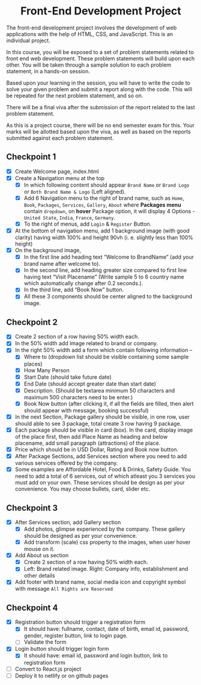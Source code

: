 <h1 align="center">Front-End Development Project</h1>
The front-end development project involves the development of web applications with the help of HTML, CSS, and JavaScript. This is an individual project.

In this course, you will be exposed to a set of problem statements related to front end web development. These problem statements will build upon each other. You will be taken through a sample solution to each problem statement, in a hands-on session.

Based upon your learning in the session, you will have to write the code to solve your given problem and submit a report along with the code. This will be repeated for the next problem statement, and so on.

There will be a final viva after the submission of the report related to the last problem statement.

As this is a project course, there will be no end semester exam for this. Your marks will be allotted based upon the viva, as well as based on the reports submitted against each problem statement.

## Checkpoint 1
- [x] Create Welcome page, index.html
- [x] Create a Navigation menu at the top 
    - [x] In which following content should appear `Brand Name` or `Brand Logo` or `Both Brand Name & Logo` (Left aligned). 
    - [x] Add 6 Navigation menu to the right of brand name, such as `Home`, `Book`, `Packages`, `Services`, `Gallery`, `About` where **Packages menu** contain `dropdown`, on **hover** Package option, it will display 4 Options -  `United State`, `India`, `France`, `Germany`.
    - [x] To the right of menus, add `Login` & `Register` Button.
- [x] At the bottom of navigation menu, add 1 background image (with good clarity) having width 100% and height 90vh (i. e. slightly less than 100% height)
- [x] On the background image, 
    - [x] In the first line add heading text “Welcome to BrandName” (add your brand name after welcome to). 
    - [x] In the second line, add heading greater size compared to first line having text “Visit Placename” (Write sample 5 to 6 country name which automatically change after 0.2 seconds.). 
    - [x] In the third line, add “Book Now” button. 
    - [x] All these 3 components should be center aligned to the background image.

## Checkpoint 2
- [x] Create 2 section of a row having 50% width each.
- [x] In the 50% width add image related to brand or company.
- [x] In the right 50% width add a form which contain following information –
    - [x] Where to (dropdown list should be visible containing some sample places)
    - [x] How Many Person
    - [x] Start Date (should take future date)
    - [x] End Date (should accept greater date than start date)
    - [x] Description. (Should be textarea minimum 50 characters and maximum 500 characters need to be enter.)
    - [x] Book Now button (after clicking it, if all the fields are filled, then alert should appear with message, booking successful)
- [x] In the next Section, Package gallery should be visible, in one row, user should able to see 3 package, total create 3 row having 9 package.
- [x] Each package should be visible in card (box). In the card, display image of the place first, then add Place Name as heading and below placename, add small paragraph (attractions) of the place.
- [x] Price which should be in USD Dollar, Rating and Book now button.
- [x] After Package Sections, add Services section where you need to add various services offered by the company.
- [x] Some examples are Affordable Hotel, Food & Drinks, Safety Guide. You need to add a total of 6 services, out of which atleast you 3 services you must add on your own. These services should be design as per your convenience.
You may choose bullets, card, slider etc.

## Checkpoint 3
- [x] After Services section, add Gallery section
    - [x] Add photos, glimpse experienced by the company. These gallery should be designed as per your convenience.
    - [x] Add transform (scale) css property to the images, when user hover mouse on it.
- [x] Add About us section
    - [x] Create 2 section of a row having 50% width each.
    - [x] Left: Brand related image. Right: Company info, establishment and other details
- [x] Add footer with brand name, social media icon and copyright symbol with message `All Rights are Reserved`

## Checkpoint 4
- [x] Registration button should trigger a registration form
    - [x] It should have: fullname, contact, date of birth, email id, password, gender, register button, link to login page.
    - [ ] Validate the form
- [x] Login button should trigger login form
    - [x] It should have: email id, password and login button, link to registration form
- [ ] Convert to React.js project
- [ ] Deploy it to netlify or on github pages
